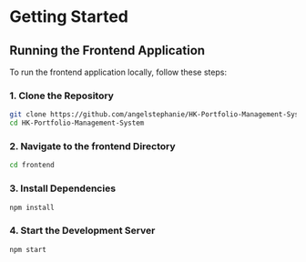 # Getting Started

## Running the Frontend Application

To run the frontend application locally, follow these steps:

### 1. Clone the Repository

```bash
git clone https://github.com/angelstephanie/HK-Portfolio-Management-System.git
cd HK-Portfolio-Management-System
```

### 2. Navigate to the frontend Directory
```bash
cd frontend
```

### 3. Install Dependencies
```bash
npm install
```

### 4. Start the Development Server
```bash
npm start